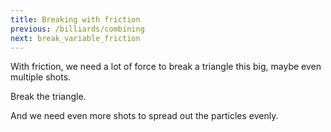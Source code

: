 ```yaml
---
title: Breaking with friction
previous: /billiards/combining
next: break_variable_friction
---
```


<script>
    var sim = createSimulation({
        initialize: function(simulation) {
            var p = simulation.parameters;
            p.friction = 0.2;
            setBoxWidth(simulation, 90);

            initBilliards(simulation, simulation.boxBounds);

    		setToolbarAvailableTools(simulation.toolbar, ["impulse"]);
        }
    });
</script>

With friction, we need a lot of force to break a triangle this big, maybe even multiple shots.

Break the triangle.

<script>
    cue(isBilliardsTriangleSplit(sim));
    endStep();
</script>

And we need even more shots to spread out the particles evenly.
